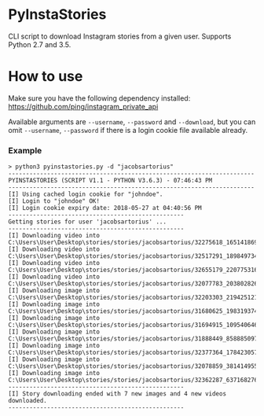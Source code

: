 # PyInstaStories
CLI script to download Instagram stories from a given user. Supports Python 2.7 and 3.5.


# How to use

Make sure you have the following dependency installed: https://github.com/ping/instagram_private_api

Available arguments are `--username`, `--password` and `--download`, but you can omit `--username`, `--password` if there is a login cookie file available already.

### Example

```
> python3 pyinstastories.py -d "jacobsartorius"
----------------------------------------------------------------------
PYINSTASTORIES (SCRIPT V1.1 - PYTHON V3.6.3) - 07:46:43 PM
----------------------------------------------------------------------
[I] Using cached login cookie for "johndoe".
[I] Login to "johndoe" OK!
[I] Login cookie expiry date: 2018-05-27 at 04:40:56 PM
--------------------------------------------------
Getting stories for user 'jacobsartorius' ...
--------------------------------------------------
[I] Downloading video into C:\Users\User\Desktop\stories/stories/jacobsartorius/32275618_1651418691639843_511834982014950862_n.mp4
[I] Downloading video into C:\Users\User\Desktop\stories/stories/jacobsartorius/32517291_189849734891972_4663753825336221593_n.mp4
[I] Downloading video into C:\Users\User\Desktop\stories/stories/jacobsartorius/32655179_2207753162587548_6278569131428248597_n.mp4
[I] Downloading video into C:\Users\User\Desktop\stories/stories/jacobsartorius/32077783_2038028266523708_6160051017498413051_n.mp4
[I] Downloading image into C:\Users\User\Desktop\stories/stories/jacobsartorius/32203303_219425121987636_9162122599168212992_n.jpg
[I] Downloading image into C:\Users\User\Desktop\stories/stories/jacobsartorius/31680625_198319374134675_4153861316630544384_n.jpg
[I] Downloading image into C:\Users\User\Desktop\stories/stories/jacobsartorius/31694915_109540646593804_7825875401988636672_n.jpg
[I] Downloading image into C:\Users\User\Desktop\stories/stories/jacobsartorius/31888449_858885097632840_6208524751359442944_n.jpg
[I] Downloading image into C:\Users\User\Desktop\stories/stories/jacobsartorius/32377364_1784230578311096_1660142371871916032_n.jpg
[I] Downloading image into C:\Users\User\Desktop\stories/stories/jacobsartorius/32078859_381414955677912_3314394217572204544_n.jpg
[I] Downloading image into C:\Users\User\Desktop\stories/stories/jacobsartorius/32362287_637168276623962_5935568322589360128_n.jpg
--------------------------------------------------
[I] Story downloading ended with 7 new images and 4 new videos downloaded.
--------------------------------------------------
```
